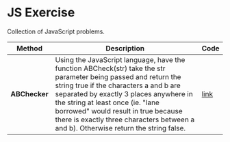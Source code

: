 # JS Exercise

Collection of JavaScript problems.

| Method        | Description           | Code |
| ------------- |-----------------------|------|
| **ABChecker**     | Using the JavaScript language, have the function ABCheck(str) take the str parameter being passed and return the string true if the characters a and b are separated by exactly 3 places anywhere in the string at least once (ie. "lane borrowed" would result in true because there is exactly three characters between a and b). Otherwise return the string false. | [link](https://github.com/pankajladhar/JS_Exercise/blob/master/ABChecker.js) |

